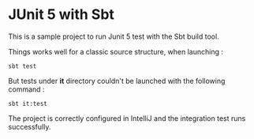 # JUnit 5 with Sbt

This is a sample project to run Junit 5 test with the Sbt build tool.

Things works well for a classic source structure, when launching :
 
```
sbt test
```
 
But tests under __it__ directory couldn't be launched with the following command :

```
sbt it:test
```

The project is correctly configured in IntelliJ and the integration test runs successfully.
